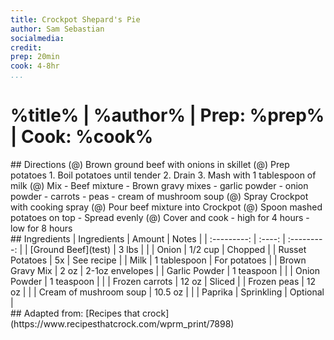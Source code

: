```yaml
---
title: Crockpot Shepard's Pie
author: Sam Sebastian
socialmedia:
credit:
prep: 20min
cook: 4-8hr
...
```


# %title% | %author% | Prep: %prep% | Cook: %cook%

<div class="container">
<div class="sidebyside">
## Directions
(@) Brown ground beef with onions in skillet
(@) Prep potatoes
    1. Boil potatoes until tender
    2. Drain
    3. Mash with 1 tablespoon of milk
(@) Mix
    - Beef mixture
    - Brown gravy mixes
    - garlic powder
    - onion powder
    - carrots
    - peas
    - cream of mushroom soup
(@) Spray Crockpot with cooking spray
(@) Pour beef mixture into Crockpot
(@) Spoon mashed potatoes on top
    - Spread evenly
(@) Cover and cook
    - high for 4 hours
    - low for 8 hours
</div>

<div class="sidebyside">
## Ingredients
| Ingredients | Amount | Notes |
| :---------: | :----: | :---------: |
| [Ground Beef](test) | 3 lbs |  |
| Onion | 1/2 cup | Chopped |
| Russet Potatoes | 5x | See recipe |
| Milk | 1 tablespoon | For potatoes |
| Brown Gravy Mix | 2 oz | 2-1oz envelopes |
| Garlic Powder | 1 teaspoon |  |
| Onion Powder | 1 teaspoon |  |
| Frozen carrots | 12 oz | Sliced |
| Frozen peas | 12 oz |  |
| Cream of mushroom soup | 10.5 oz |  |
| Paprika | Sprinkling | Optional |
</div>
</div>

<div class="noprint">
## Adapted from: [Recipes that crock](https://www.recipesthatcrock.com/wprm_print/7898)
</div>